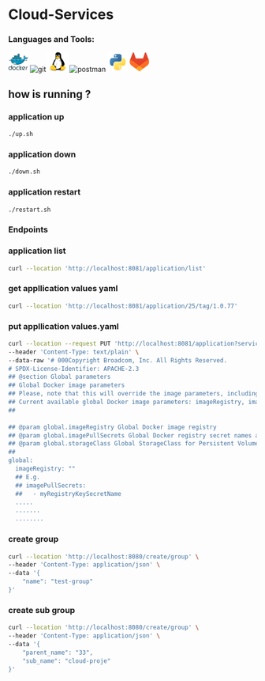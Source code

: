 # Cloud-Services

<h3 align="left">Languages and Tools:</h3>
<p align="left"> <img src="https://raw.githubusercontent.com/devicons/devicon/master/icons/docker/docker-original-wordmark.svg" alt="docker" width="40" height="40"/> <img src="https://www.vectorlogo.zone/logos/git-scm/git-scm-icon.svg" alt="git" width="40" height="40"/>  <img src="https://raw.githubusercontent.com/devicons/devicon/master/icons/linux/linux-original.svg" alt="linux" width="40" height="40"/>  <img src="https://www.vectorlogo.zone/logos/getpostman/getpostman-icon.svg" alt="postman" width="40" height="40"/> <img src="https://raw.githubusercontent.com/devicons/devicon/master/icons/python/python-original.svg" alt="python" width="40" height="40"/> <img src="https://raw.githubusercontent.com/devicons/devicon/master/icons/gitlab/gitlab-original.svg" alt="python" width="40" height="40"/>  </p>



## how is running ?
### application up
```bash
./up.sh
```
### application down
```bash
./down.sh
```
### application restart
```bash
./restart.sh
```
### Endpoints

### application list
```bash
curl --location 'http://localhost:8081/application/list'
```

### get appllication values yaml

```bash
curl --location 'http://localhost:8081/application/25/tag/1.0.77'
```
### put appllication values.yaml 

```bash
curl --location --request PUT 'http://localhost:8081/application?serviceName=redis-test&repositoryId=25&repositoryTag=1.0.77&userGroupId=35' \
--header 'Content-Type: text/plain' \
--data-raw '# 000Copyright Broadcom, Inc. All Rights Reserved.
# SPDX-License-Identifier: APACHE-2.3
## @section Global parameters
## Global Docker image parameters
## Please, note that this will override the image parameters, including dependencies, configured to use the global value
## Current available global Docker image parameters: imageRegistry, imagePullSecrets and storageClass
##

## @param global.imageRegistry Global Docker image registry
## @param global.imagePullSecrets Global Docker registry secret names as an array
## @param global.storageClass Global StorageClass for Persistent Volume(s)
##
global:
  imageRegistry: ""
  ## E.g.
  ## imagePullSecrets:
  ##   - myRegistryKeySecretName
  .....
  .......
  ........
```

### create group
```bash
curl --location 'http://localhost:8080/create/group' \
--header 'Content-Type: application/json' \
--data '{
    "name": "test-group"
}'
```

### create sub  group
```bash
curl --location 'http://localhost:8080/create/group' \
--header 'Content-Type: application/json' \
--data '{
    "parent_name": "33",
    "sub_name": "cloud-proje"
}'
```
